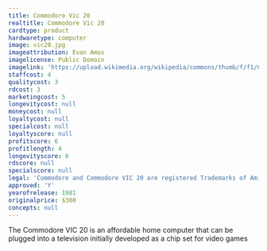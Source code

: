 ```yaml
---
title: Commodore Vic 20
realtitle: Commodore Vic 20
cardtype: product
hardwaretype: computer
image: vic20.jpg
imageattribution: Evan Amos
imagelicense: Public Domain
imagelink: 'https://upload.wikimedia.org/wikipedia/commons/thumb/f/f1/Commodore-VIC-20-FL.jpg/800px-Commodore-VIC-20-FL.jpg'
staffcost: 4
qualitycost: 3
rdcost: 3
marketingcost: 5
longevitycost: null
moneycost: null
loyaltycost: null
specialcost: null
loyaltyscore: null
profitscore: 6
profitlength: 4
longevityscore: 6
rdscore: null
specialscore: null
legal: 'Commodore and Commodore VIC 20 are registered Trademarks of Amiga, Inc.'
approved: 'Y'
yearofrelease: 1981
originalprice: $300
concepts: null
---
```


The Commodore VIC 20 is an affordable home computer that can be plugged into a television initially developed as a chip set for video games
